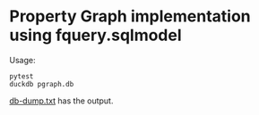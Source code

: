 # Property Graph implementation using fquery.sqlmodel

Usage:

```
pytest
duckdb pgraph.db
```

[db-dump.txt](db-dump.txt) has the output.
